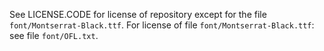 See LICENSE.CODE for license of repository except for the file `font/Montserrat-Black.ttf`.
For license of file `font/Montserrat-Black.ttf`: see file `font/OFL.txt`.